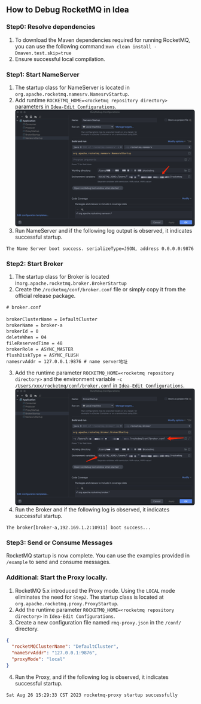 ## How to Debug RocketMQ in Idea

### Step0: Resolve dependencies
1. To download the Maven dependencies required for running RocketMQ, you can use the following command:`mvn clean install -Dmaven.test.skip=true`
2. Ensure successful local compilation.

### Step1: Start NameServer
1. The startup class for NameServer is located in `org.apache.rocketmq.namesrv.NamesrvStartup`.
2. Add runtime `ROCKETMQ_HOME=<rocketmq repository directory>` parameters in `Idea-Edit Configurations`.
![Idea_config_nameserver.png](../cn/image/Idea_config_nameserver.png)
3. Run NameServer and if the following log output is observed, it indicates successful startup.
```shell
The Name Server boot success. serializeType=JSON, address 0.0.0.0:9876
```

### Step2: Start Broker
1. The startup class for Broker is located in`org.apache.rocketmq.broker.BrokerStartup`
2. Create the `/rocketmq/conf/broker.conf` file or simply copy it from the official release package.
```shell
# broker.conf

brokerClusterName = DefaultCluster
brokerName = broker-a
brokerId = 0
deleteWhen = 04
fileReservedTime = 48
brokerRole = ASYNC_MASTER
flushDiskType = ASYNC_FLUSH
namesrvAddr = 127.0.0.1:9876 # name server地址
```
3. Add the runtime parameter `ROCKETMQ_HOME=<rocketmq repository directory>` and the environment variable `-c /Users/xxx/rocketmq/conf/broker.conf` in `Idea-Edit Configurations`.
![Idea_config_broker.png](../cn/image/Idea_config_broker.png)
4. Run the Broker and if the following log is observed, it indicates successful startup.
```shell
The broker[broker-a,192.169.1.2:10911] boot success...
```

### Step3: Send or Consume Messages
RocketMQ startup is now complete. You can use the examples provided in `/example` to send and consume messages.

### Additional: Start the Proxy locally.
1. RocketMQ 5.x introduced the Proxy mode. Using the `LOCAL` mode eliminates the need for `Step2`. The startup class is located at `org.apache.rocketmq.proxy.ProxyStartup`.
2. Add the runtime parameter `ROCKETMQ_HOME=<rocketmq repository directory>` in `Idea-Edit Configurations`.
3. Create a new configuration file named `rmq-proxy.json` in the `/conf/` directory.
```json
{
  "rocketMQClusterName": "DefaultCluster",
  "nameSrvAddr": "127.0.0.1:9876",
  "proxyMode": "local"
}
```
4. Run the Proxy, and if the following log is observed, it indicates successful startup.
```shell
Sat Aug 26 15:29:33 CST 2023 rocketmq-proxy startup successfully
```